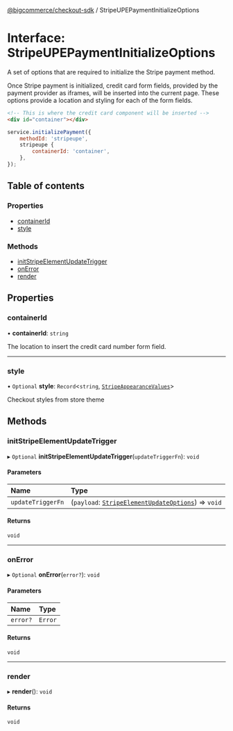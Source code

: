 [@bigcommerce/checkout-sdk](../README.md) / StripeUPEPaymentInitializeOptions

# Interface: StripeUPEPaymentInitializeOptions

A set of options that are required to initialize the Stripe payment method.

Once Stripe payment is initialized, credit card form fields, provided by the
payment provider as iframes, will be inserted into the current page. These
options provide a location and styling for each of the form fields.

```html
<!-- This is where the credit card component will be inserted -->
<div id="container"></div>
```

```js
service.initializePayment({
    methodId: 'stripeupe',
    stripeupe {
        containerId: 'container',
    },
});
```

## Table of contents

### Properties

- [containerId](StripeUPEPaymentInitializeOptions.md#containerid)
- [style](StripeUPEPaymentInitializeOptions.md#style)

### Methods

- [initStripeElementUpdateTrigger](StripeUPEPaymentInitializeOptions.md#initstripeelementupdatetrigger)
- [onError](StripeUPEPaymentInitializeOptions.md#onerror)
- [render](StripeUPEPaymentInitializeOptions.md#render)

## Properties

### containerId

• **containerId**: `string`

The location to insert the credit card number form field.

___

### style

• `Optional` **style**: `Record`<`string`, [`StripeAppearanceValues`](../README.md#stripeappearancevalues)\>

Checkout styles from store theme

## Methods

### initStripeElementUpdateTrigger

▸ `Optional` **initStripeElementUpdateTrigger**(`updateTriggerFn`): `void`

#### Parameters

| Name | Type |
| :------ | :------ |
| `updateTriggerFn` | (`payload`: [`StripeElementUpdateOptions`](StripeElementUpdateOptions.md)) => `void` |

#### Returns

`void`

___

### onError

▸ `Optional` **onError**(`error?`): `void`

#### Parameters

| Name | Type |
| :------ | :------ |
| `error?` | `Error` |

#### Returns

`void`

___

### render

▸ **render**(): `void`

#### Returns

`void`

